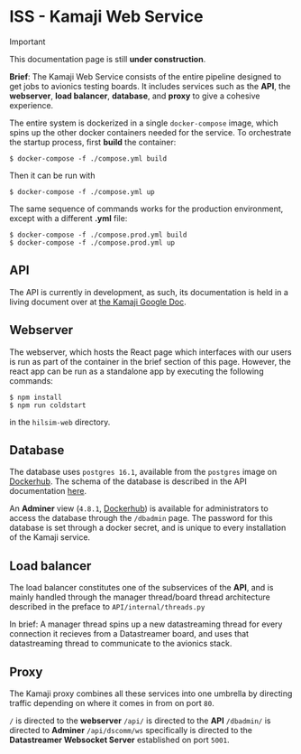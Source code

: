 # ISS - Kamaji Web Service

> [!IMPORTANT]
> This documentation page is still **under construction**.

**Brief**: The Kamaji Web Service consists of the entire pipeline designed to get jobs to avionics testing boards. It includes services such as the **API**, the **webserver**, **load balancer**, **database**, and **proxy** to give a cohesive experience.

The entire system is dockerized in a single `docker-compose` image, which spins up the other docker containers needed for the service. To orchestrate the startup process, first **build** the container:

```
$ docker-compose -f ./compose.yml build
```

Then it can be run with

```
$ docker-compose -f ./compose.yml up
```

The same sequence of commands works for the production environment, except with a different **.yml** file:

```
$ docker-compose -f ./compose.prod.yml build
$ docker-compose -f ./compose.prod.yml up
```
## API
The API is currently in development, as such, its documentation is held in a living document over at [the Kamaji Google Doc](https://docs.google.com/document/d/1iDN4tgLmHv-DWganUn9Wvn14B_rqZOBI2Ggfk1amGuE/edit#heading=h.s803wgkbrl4z).

## Webserver
The webserver, which hosts the React page which interfaces with our users is run as part of the container in the brief section of this page. However, the react app can be run as a standalone app by executing the following commands:

```
$ npm install
$ npm run coldstart
```

in the `hilsim-web` directory.

## Database
The database uses `postgres 16.1`, available from the `postgres` image on [Dockerhub](https://hub.docker.com/_/postgres). The schema of the database is described in the API documentation [here](https://docs.google.com/document/d/1iDN4tgLmHv-DWganUn9Wvn14B_rqZOBI2Ggfk1amGuE/edit#heading=h.s803wgkbrl4z).

An **Adminer** view (`4.8.1`,  [Dockerhub](https://hub.docker.com/_/adminer)) is available for administrators to access the database through the `/dbadmin` page. The password for this database is set through a docker secret, and is unique to every installation of the Kamaji service.

## Load balancer
The load balancer constitutes one of the subservices of the **API**, and is mainly handled through the manager thread/board thread architecture described in the preface to `API/internal/threads.py`

In brief: A manager thread spins up a new datastreaming thread for every connection it recieves from a Datastreamer board, and uses that datastreaming thread to communicate to the avionics stack.

## Proxy
The Kamaji proxy combines all these services into one umbrella by directing traffic depending on where it comes in from on port `80`.

`/` is directed to the **webserver**
`/api/` is directed to the **API**
`/dbadmin/` is directed to **Adminer**
`/api/dscomm/ws` specifically is directed to the **Datastreamer Websocket Server** established on port `5001`.

